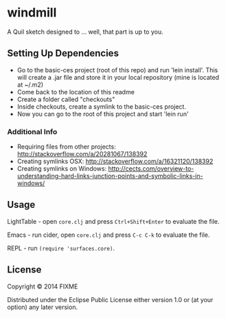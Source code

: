 # windmill

A Quil sketch designed to ... well, that part is up to you.

## Setting Up Dependencies

- Go to the basic-ces project (root of this repo) and run 'lein install'. This will create a .jar file and store it in your local repository (mine is located at ~/.m2)
- Come back to the location of this readme
- Create a folder called "checkouts"
- Inside checkouts, create a symlink to the basic-ces project.
- Now you can go to the root of this project and start 'lein run'

### Additional Info

- Requiring files from other projects: http://stackoverflow.com/a/20281067/138392
- Creating symlinks OSX: http://stackoverflow.com/a/16321120/138392
- Creating symlinks on Windows: http://cects.com/overview-to-understanding-hard-links-junction-points-and-symbolic-links-in-windows/

## Usage

LightTable - open `core.clj` and press `Ctrl+Shift+Enter` to evaluate the file.

Emacs - run cider, open `core.clj` and press `C-c C-k` to evaluate the file.

REPL - run `(require 'surfaces.core)`.

## License

Copyright © 2014 FIXME

Distributed under the Eclipse Public License either version 1.0 or (at
your option) any later version.
